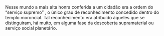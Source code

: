 ﻿Nesse mundo a mais alta honra conferida a um cidadão era a ordem do “serviço supremo” , o único grau de reconhecimento concedido dentro do templo moroncial. Tal reconhecimento era atribuído àqueles que se distinguiram, há muito, em alguma fase da descoberta supramaterial ou serviço social planetário.